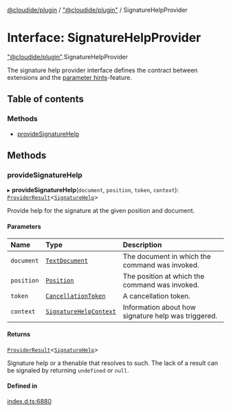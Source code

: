 [@cloudide/plugin](../README.md) / ["@cloudide/plugin"](../modules/_cloudide_plugin_.md) / SignatureHelpProvider

# Interface: SignatureHelpProvider

["@cloudide/plugin"](../modules/_cloudide_plugin_.md).SignatureHelpProvider

The signature help provider interface defines the contract between extensions and
the [parameter hints](https://code.visualstudio.com/docs/editor/intellisense)-feature.

## Table of contents

### Methods

- [provideSignatureHelp](cloudide_plugin_.SignatureHelpProvider.md#providesignaturehelp)

## Methods

### provideSignatureHelp

▸ **provideSignatureHelp**(`document`, `position`, `token`, `context`): [`ProviderResult`](../modules/_cloudide_plugin_.md#providerresult)<[`SignatureHelp`](../classes/cloudide_plugin_.SignatureHelp.md)\>

Provide help for the signature at the given position and document.

#### Parameters

| Name | Type | Description |
| :------ | :------ | :------ |
| `document` | [`TextDocument`](cloudide_plugin_.TextDocument.md) | The document in which the command was invoked. |
| `position` | [`Position`](../classes/cloudide_plugin_.Position.md) | The position at which the command was invoked. |
| `token` | [`CancellationToken`](cloudide_plugin_.CancellationToken.md) | A cancellation token. |
| `context` | [`SignatureHelpContext`](cloudide_plugin_.SignatureHelpContext.md) | Information about how signature help was triggered. |

#### Returns

[`ProviderResult`](../modules/_cloudide_plugin_.md#providerresult)<[`SignatureHelp`](../classes/cloudide_plugin_.SignatureHelp.md)\>

Signature help or a thenable that resolves to such. The lack of a result can be
signaled by returning `undefined` or `null`.

#### Defined in

[index.d.ts:6880](https://github.com/shuyaqian/cloudide-plugin-api/blob/26b31b9/index.d.ts#L6880)
